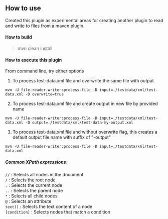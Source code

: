 ## How to use  

Created this plugin as experimental areas for creating another plugin 
to read and write to files from a maven plugin.  

#### How to build  

> mvn clean install  

#### How to execute this plugin  

From command line, try either options  
1. To process test-data.xml file and overwrite the same file with output
```commandline
mvn -U file-reader-writer:process-file -D input=./testdata/xml/test-data.xml -D overwrite=true
```  
2. To process test-data.xml file and create output in new file by provided name  
```commandline
mvn -U file-reader-writer:process-file -D input=./testdata/xml/test-data.xml -D output=./testdata/xml/test-data-my-output.xml
```
3. To process test-data.xml file and without overwrite flag, this creates a default output file name with suffix of "-output"  
```commandline
mvn -U file-reader-writer:process-file -D input=./testdata/xml/test-data.xml
```

##### Common XPath expressions  

`//` : Selects all nodes in the document  
`/` : Selects the root node  
`.` : Selects the current node  
`..` : Selects the parent node  
`*` : Selects all child nodes  
`@` : Selects an attribute  
`text()` : Selects the text content of a node  
`[condition]` : Selects nodes that match a condition  
